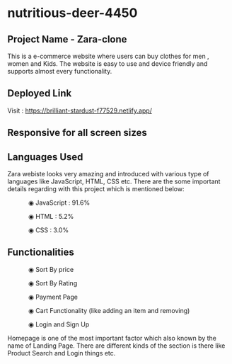 # nutritious-deer-4450

## Project Name - Zara-clone
This is a e-commerce website where users can buy clothes for men , women and Kids. The website is easy to use and device friendly and supports almost every functionality.

## Deployed Link

Visit : https://brilliant-stardust-f77529.netlify.app/

## Responsive for all screen sizes

## Languages Used

Zara webiste looks very amazing and introduced with various type of languages like JavaScript, HTML, CSS etc. There are the some important details regarding with this project which is mentioned below:

<ul dir="auto">
 <ol dir="auto">◉ JavaScript : 91.6%</ol>
 <ol dir="auto">◉ HTML : 5.2%</ol>
 <ol dir="auto">◉ CSS : 3.0%</ol>
 </ul>
 
 ## Functionalities
 
 <ul dir="auto">
 
 <ol dir="auto">◉ Sort By price </ol>
 <ol dir="auto">◉ Sort By Rating</ol>
 <ol dir="auto">◉ Payment Page</ol>
 <ol dir="auto">◉ Cart Functionality (like adding an item and removing) </ol>
 <ol dir="auto">◉ Login and Sign Up </ol>
 </ul>
 
 Homepage is one of the most important factor which also known by the name of Landing Page. There are different kinds of the section is there like Product Search and Login things etc.

